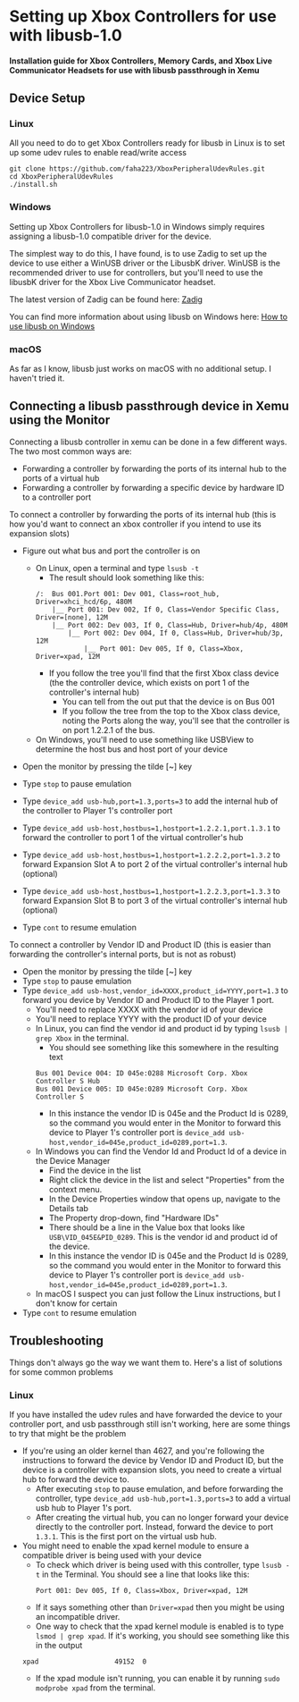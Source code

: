 # Setting up Xbox Controllers for use with libusb-1.0
#### Installation guide for Xbox Controllers, Memory Cards, and Xbox Live Communicator Headsets for use with libusb passthrough in Xemu

## Device Setup
### Linux
All you need to do to get Xbox Controllers ready for libusb in Linux is to set up some udev rules to enable read/write access
```
git clone https://github.com/faha223/XboxPeripheralUdevRules.git
cd XboxPeripheralUdevRules
./install.sh
```
### Windows
Setting up Xbox Controllers for libusb-1.0 in Windows simply requires assigning a libusb-1.0 compatible driver 
for the device.

The simplest way to do this, I have found, is to use Zadig to set up the device to use either a WinUSB driver or the LibusbK driver. WinUSB is the recommended driver to use for controllers, but you'll need to use the libusbK driver for the Xbox Live Communicator headset.

The latest version of Zadig can be found here: [Zadig](https://zadig.akeo.ie/)

You can find more information about using libusb on Windows here: 
[How to use libusb on Windows](https://github.com/libusb/libusb/wiki/Windows#how-to-use-libusb-on-windows)

### macOS
As far as I know, libusb just works on macOS with no additional setup. I haven't tried it.

## Connecting a libusb passthrough device in Xemu using the Monitor
Connecting a libusb controller in xemu can be done in a few different ways. The two most common ways are:
  - Forwarding a controller by forwarding the ports of its internal hub to the ports of a virtual hub
  - Forwarding a controller by forwarding a specific device by hardware ID to a controller port

To connect a controller by forwarding the ports of its internal hub (this is how you'd want to connect an xbox controller if you intend to use its expansion slots)
- Figure out what bus and port the controller is on
  - On Linux, open a terminal and type `lsusb -t`
    - The result should look something like this:
    ```
    /:  Bus 001.Port 001: Dev 001, Class=root_hub, Driver=xhci_hcd/6p, 480M
        |__ Port 001: Dev 002, If 0, Class=Vendor Specific Class, Driver=[none], 12M
        |__ Port 002: Dev 003, If 0, Class=Hub, Driver=hub/4p, 480M
            |__ Port 002: Dev 004, If 0, Class=Hub, Driver=hub/3p, 12M
                |__ Port 001: Dev 005, If 0, Class=Xbox, Driver=xpad, 12M
    ```
    - If you follow the tree you'll find that the first Xbox class device (the the controller device, which exists on port 1 of the controller's internal hub)
      - You can tell from the out put that the device is on Bus 001
      - If you follow the tree from the top to the Xbox class device, noting the Ports along the way, you'll see that the controller is on port 1.2.2.1 of the bus.
  - On Windows, you'll need to use something like USBView to determine the host bus and host port of your device

- Open the monitor by pressing the tilde [~] key
- Type `stop` to pause emulation
- Type `device_add usb-hub,port=1.3,ports=3` to add the internal hub of the controller to Player 1's controller port
- Type `device_add usb-host,hostbus=1,hostport=1.2.2.1,port.1.3.1` to forward the controller to port 1 of the virtual controller's hub
- Type `device_add usb-host,hostbus=1,hostport=1.2.2.2,port=1.3.2` to forward Expansion Slot A to port 2 of the virtual controller's internal hub (optional)
- Type `device_add usb-host,hostbus=1,hostport=1.2.2.3,port=1.3.3` to forward Expansion Slot B to port 3 of the virtual controller's internal hub (optional)
- Type `cont` to resume emulation

To connect a controller by Vendor ID and Product ID (this is easier than forwarding the controller's internal ports, but is not as robust)
- Open the monitor by pressing the tilde [~] key
- Type `stop` to pause emulation
- Type `device_add usb-host,vendor_id=XXXX,product_id=YYYY,port=1.3` to forward you device by Vendor ID and Product ID to the Player 1 port.   
  - You'll need to replace XXXX with the vendor id of your device
  - You'll need to replace YYYY with the product ID of your device
  - In Linux, you can find the vendor id and product id by typing `lsusb | grep Xbox` in the terminal.
    - You should see something like this somewhere in the resulting text
    ```
    Bus 001 Device 004: ID 045e:0288 Microsoft Corp. Xbox Controller S Hub
    Bus 001 Device 005: ID 045e:0289 Microsoft Corp. Xbox Controller S
    ```
    - In this instance the vendor ID is 045e and the Product Id is 0289, so the command you would enter in the Monitor to forward this device to Player 1's controller port is `device_add usb-host,vendor_id=045e,product_id=0289,port=1.3`.
  - In Windows you can find the Vendor Id and Product Id of a device in the Device Manager
    - Find the device in the list
    - Right click the device in the list and select "Properties" from the context menu.
    - In the Device Properties window that opens up, navigate to the Details tab
    - The Property drop-down, find "Hardware IDs"
    - There should be a line in the Value box that looks like `USB\VID_045E&PID_0289`. This is the vendor id and product id of the device.
    - In this instance the vendor ID is 045e and the Product Id is 0289, so the command you would enter in the Monitor to forward this device to Player 1's controller port is `device_add usb-host,vendor_id=045e,product_id=0289,port=1.3`.
  - In macOS I suspect you can just follow the Linux instructions, but I don't know for certain
- Type `cont` to resume emulation

## Troubleshooting
Things don't always go the way we want them to. Here's a list of solutions for some common problems

### Linux
If you have installed the udev rules and have forwarded the device to your controller port, and usb passthrough still isn't working, here are some things to try that might be the problem
- If you're using an older kernel than 4627, and you're following the instructions to forward the device by Vendor ID and Product ID, but the device is a controller with expansion slots, you need to create a virtual hub to forward the device to.
  - After executing `stop` to pause emulation, and before forwarding the controller, type `device_add usb-hub,port=1.3,ports=3` to add a virtual usb hub to Player 1's port.
  - After creating the virtual hub, you can no longer forward your device directly to the controller port. Instead, forward the device to port `1.3.1`. This is the first port on the virtual usb hub.
- You might need to enable the xpad kernel module to ensure a compatible driver is being used with your device
  - To check which driver is being used with this controller, type `lsusb -t` in the Terminal. You should see a line that looks like this:
    ```
    Port 001: Dev 005, If 0, Class=Xbox, Driver=xpad, 12M
    ```
  - If it says something other than `Driver=xpad` then you might be using an incompatible driver. 
  - One way to check that the xpad kernel module is enabled is to type `lsmod | grep xpad`. If it's working, you should see something like this in the output
  ```
  xpad                   49152  0
  ```
  - If the xpad module isn't running, you can enable it by running `sudo modprobe xpad` from the terminal.